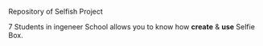 Repository of Selfish Project

7 Students in ingeneer School allows you to know how <b>create</b> & <b>use</b> Selfie Box.
